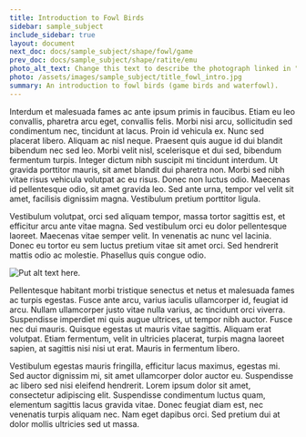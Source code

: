 ```yaml
---
title: Introduction to Fowl Birds
sidebar: sample_subject
include_sidebar: true
layout: document
next_doc: docs/sample_subject/shape/fowl/game
prev_doc: docs/sample_subject/shape/ratite/emu
photo_alt_text: Change this text to describe the photograph linked in "photo".
photo: /assets/images/sample_subject/title_fowl_intro.jpg
summary: An introduction to fowl birds (game birds and waterfowl).
---
```


Interdum et malesuada fames ac ante ipsum primis in faucibus. Etiam eu leo convallis, pharetra arcu eget, convallis felis. Morbi nisi arcu, sollicitudin sed condimentum nec, tincidunt at lacus. Proin id vehicula ex. Nunc sed placerat libero. Aliquam ac nisl neque. Praesent quis augue id dui blandit bibendum nec sed leo. Morbi velit nisl, scelerisque et dui sed, bibendum fermentum turpis. Integer dictum nibh suscipit mi tincidunt interdum. Ut gravida porttitor mauris, sit amet blandit dui pharetra non. Morbi sed nibh vitae risus vehicula volutpat ac eu risus. Donec non luctus odio. Maecenas id pellentesque odio, sit amet gravida leo. Sed ante urna, tempor vel velit sit amet, facilisis dignissim magna. Vestibulum pretium porttitor ligula.

Vestibulum volutpat, orci sed aliquam tempor, massa tortor sagittis est, et efficitur arcu ante vitae magna. Sed vestibulum orci eu dolor pellentesque laoreet. Maecenas vitae semper velit. In venenatis ac nunc vel lacinia. Donec eu tortor eu sem luctus pretium vitae sit amet orci. Sed hendrerit mattis odio ac molestie. Phasellus quis congue odio.

![Put alt text here.](/template-information-site/assets/images/sample_subject/fowl.jpg)

Pellentesque habitant morbi tristique senectus et netus et malesuada fames ac turpis egestas. Fusce ante arcu, varius iaculis ullamcorper id, feugiat id arcu. Nullam ullamcorper justo vitae nulla varius, ac tincidunt orci viverra. Suspendisse imperdiet mi quis augue ultrices, ut tempor nibh auctor. Fusce nec dui mauris. Quisque egestas ut mauris vitae sagittis. Aliquam erat volutpat. Etiam fermentum, velit in ultricies placerat, turpis magna laoreet sapien, at sagittis nisi nisi ut erat. Mauris in fermentum libero.

Vestibulum egestas mauris fringilla, efficitur lacus maximus, egestas mi. Sed auctor dignissim mi, sit amet ullamcorper dolor auctor eu. Suspendisse ac libero sed nisi eleifend hendrerit. Lorem ipsum dolor sit amet, consectetur adipiscing elit. Suspendisse condimentum luctus quam, elementum sagittis lacus gravida vitae. Donec feugiat diam est, nec venenatis turpis aliquam nec. Nam eget dapibus orci. Sed pretium dui at dolor mollis ultricies sed ut massa. 

